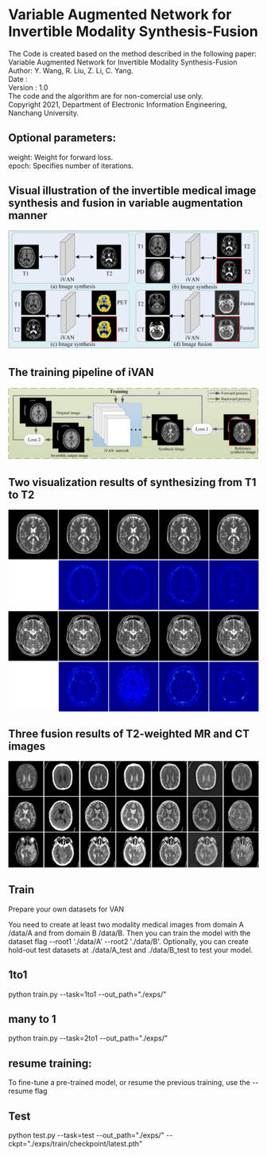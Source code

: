 # Variable Augmented Network for Invertible Modality Synthesis-Fusion
The Code is created based on the method described in the following paper:
Variable Augmented Network for Invertible Modality Synthesis-Fusion
Author: Y. Wang, R. Liu, Z. Li, C. Yang.   
Date :   
Version : 1.0   
The code and the algorithm are for non-comercial use only.   
Copyright 2021, Department of Electronic Information Engineering, Nanchang University.   

## Optional parameters:  
weight: Weight for forward loss.   
epoch: Specifies number of iterations.



## Visual illustration of the invertible medical image synthesis and fusion in variable augmentation manner
 <div align="center"><img src="https://github.com/yqx7150/iVAN/blob/main/figs/Fig2.jpg"> </div>
 
## The training pipeline of iVAN
 <div align="center"><img src="https://github.com/yqx7150/iVAN/blob/main/figs/Fig3.png"> </div>
 
## Two visualization results of synthesizing from T1 to T2
 <div align="center"><img src="https://github.com/yqx7150/iVAN/blob/main/figs/Fig6.jpg"> </div>
 
## Three fusion results of T2-weighted MR and CT images
 <div align="center"><img src="https://github.com/yqx7150/iVAN/blob/main/figs/Fig9.jpg"> </div>

 
## Train

Prepare your own datasets for VAN

You need to create at least two modality medical images from domain A /data/A and from domain B /data/B. Then you can train the model with the dataset flag --root1 './data/A' --root2 './data/B'. Optionally, you can create hold-out test datasets at ./data/A_test and ./data/B_test to test your model.

##  1to1
python train.py --task=1to1 --out_path="./exps/"

##  many to 1
python train.py --task=2to1 --out_path="./exps/"

##  resume training:
To fine-tune a pre-trained model, or resume the previous training, use the --resume flag


## Test

python test.py --task=test --out_path="./exps/" --ckpt="./exps/train/checkpoint/latest.pth"
